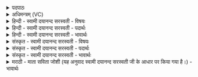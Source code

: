 <details><summary>पदपाठः</summary>

स॒ꣳहि॒तेति॑ सम्ऽहि॒ता। अ॒सि॒। वि॒श्व॒रू॒पीति॑ विश्वऽरू॒पी। ऊ॒र्जा। मा॒। आ। वि॒श॒। गौ॒प॒त्येन॑। उप॑। त्वा॒। अ॒ग्ने॒। दि॒वेदि॑व॒ इति॑ दि॒वेदि॑वे। दो॑षावस्त॒रिति॒ दोषा॑ऽवस्तः। धि॒या। व॒यम्। नमः॑। भर॑न्तः। आ। इ॒म॒सि॒। २२।
</details>

<details><summary>अधिमन्त्रम् (VC)</summary>

- अग्निर्देवता
- वैश्वामित्रो मधुच्छन्दा ऋषिः
- भूरिग् आसुरी गायत्री, गायत्री
- षड्जः
</details>

<details><summary>हिन्दी - स्वामी दयानन्द सरस्वती - विषयः</summary>

अब अगले मन्त्र में अग्निशब्द से बिजुली के कर्मों का उपदेश किया है ॥
</details>

<details><summary>हिन्दी - स्वामी दयानन्द सरस्वती - पदार्थः</summary>

पदार्थान्वयभाषाः -  (नमः) अन्न को (भरन्तः) धारण करते हुए हम लोग (धिया) अपनी बुद्धि वा कर्म से जो (अग्ने) अग्नि बिजुली रूप से सब पदार्थों के (संहिता) साथ (ऊर्जा) वेग वा पराक्रम आदि गुणयुक्त (विश्वरूपी) सब पदार्थों में रूपगुणयुक्त (गौपत्येन) इन्द्रिय वा पशुओं के पालन करनेवाले जीव के साथ वर्त्तमान से (मा) मुझ में (आविश) प्रवेश करता है (त्वा) उस (दोषावस्तः) रात्रि को अपने तेज से दूर करनेवाले (अग्ने) विद्युद्रूप अग्नि को (दिवेदिवे) ज्ञान के प्रकाश होने के लिये प्रतिदिन (उपैमसि) समीप प्राप्त करते हैं ॥२२॥
</details>

<details><summary>हिन्दी - स्वामी दयानन्द सरस्वती - भावार्थः</summary>

भावार्थभाषाः -  मनुष्यों को ऐसा जानना चाहिये कि जिस ईश्वर ने सब जगह मूर्त्तिमान् द्रव्यों में बिजुलीरूप से परिपूर्ण सब रूपों का प्रकाश करने, चेष्टा आदि व्यवहारों का हेतु विचित्र गुणवाला अग्नि रचा है, उसी की उपासना नित्य करनी चाहिये ॥२२॥
</details>

<details><summary>संस्कृत - स्वामी दयानन्द सरस्वती - विषयः</summary>

अथाग्निशब्देन विद्युत्कर्माण्युपदिश्यन्ते ॥
</details>

<details><summary>संस्कृत - स्वामी दयानन्द सरस्वती - पदार्थः</summary>

पदार्थान्वयभाषाः -  नमोऽन्नं भरन्त सन्तो वयं धिया योऽग्निर्विद्युद्रूपेण सर्वेषु पदार्थेषु संहितोर्जा विश्वरूपी गौपत्येन मा मां विश प्रविशति त्वाग्ने तं दोषावस्तारमग्निं दिवे दिवे प्रतिदिनमुपैमसि ॥२२॥
</details>

<details><summary>संस्कृत - स्वामी दयानन्द सरस्वती - भावार्थः</summary>

भावार्थभाषाः -  मनुष्यैरित्थं वेदितव्यं येनेश्वरेण सर्वत्र मूर्त्तद्रव्येषु विद्युद्रूपो व्याप्तः सर्वरूपप्रकाशश्चेष्टादिव्यवहार- हेतुविचित्रगुणोऽग्निर्निर्मितस्तस्यैवोपासनं नित्यं कार्यमिति ॥२२॥
</details>

<details><summary>मराठी - माता सविता जोशी (यह अनुवाद स्वामी दयानन्द सरस्वती जी के आधार पर किया गया है।) - भावार्थः</summary>

भावार्थभाषाः -  माणसांनी हे जाणले पाहिजे की, ज्या ईश्वराने मूर्तिमान पदार्थात सर्वत्र विद्युतरूपाने असणारा व सर्व रूप प्रकाशित करण्याचे कारण असणारा अग्नी निर्माण केलेला आहे. त्याचीच (परमेश्वराची) सदैव उपासना केली पाहिजे.
</details>